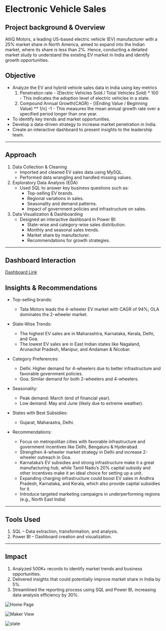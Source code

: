 # Electronic Vehicle Sales

## Project background & Overview
AtliQ Motors, a leading US-based electric vehicle (EV) manufacturer with a 25% market share in North America, aimed to expand into the Indian market, where its share is less than 2%. Hence, conducting a detailed market study to understand the existing EV market in India and identify growth opportunities.
## Objective
-	Analyze the EV and hybrid vehicle sales data in India using key metrics 
	1. Penetration rate -  (Electric Vehicles Sold / Total Vehicles Sold) * 100  -    This indicates the adoption level of electric vehicles in a state.
	2. Compound Annual Growth(CAGR) - [(Ending Value / Beginning Value) ** 1/n] -1 - This measures the mean annual growth rate over a specified period longer than one year. 
-	To identify key trends and market opportunities.
-	Develop a data-driven strategy to increase market penetration in India.
-	Create an interactive dashboard to present insights to the leadership team.
________________________________________
## Approach
1.	Data Collection & Cleaning
	- Imported and cleaned EV sales data using MySQL.
	- Performed data wrangling and handled missing values.
2.	Exploratory Data Analysis (EDA)
	- Used SQL to answer key business questions such as: 
		- Top-selling EV brands.
		- Regional variations in sales.
		- Seasonality and demand patterns.
		- Impact of government policies and infrastructure on sales.
3.	Data Visualization & Dashboarding
	- Designed an interactive dashboard in Power BI: 
		- State-wise and category-wise sales distribution.
		- Monthly and seasonal sales trends.
		- Market share by manufacturer.
		- Recommendations for growth strategies.
________________________________________
## Dashboard Interaction
<a href = "https://github.com/raghap1/Electronic-Vehicle-Market-Analysis/blob/main/EV%20Sales%20dashboard.pbix">Dashboard Link</a>

## Insights & Recommendations
- Top-selling brands:
	- Tata Motors leads the 4-wheeler EV market with CAGR of 94%; OLA dominates the 2-wheeler market.
- State-Wise Trends:
	- The highest EV sales are in Maharashtra, Karnataka, Kerala, Delhi, and Goa.
	- The lowest EV sales are in East Indian states like Nagaland, Arunachal Pradesh, Manipur, and Andaman & Nicobar.
- Category Preferences:
	- Delhi: Higher demand for 4-wheelers due to better infrastructure and favorable government policies.
	- Goa: Similar demand for both 2-wheelers and 4-wheelers.
- Seasonality:
	- Peak demand: March (end of financial year).
	- Low demand: May and June (likely due to extreme weather).
- States with Best Subsidies:
   	- Gujarat, Maharastra, Delhi.

- Recommendations:
	- Focus on metropolitan cities with favorable infrastructure and government incentives like Delhi, Bengaluru & Hyderabad.
	- Strengthen 4-wheeler market strategy in Delhi and increase 2-wheeler outreach in Goa.
	- Karnataka’s EV subsidies and strong infrastructure make it a great manufacturing hub, while Tamil Nadu’s 20% capital subsidy and other incentives make it an ideal choice for setting up a unit.
	- Expanding charging infrastructure could boost EV sales in Andhra Pradesh, Karnataka, and Kerala, which also provide capital subsidies for it.
	- Introduce targeted marketing campaigns in underperforming regions (e.g., North East India)
________________________________________
## Tools Used
1.	SQL – Data extraction, transformation, and analysis.
2.	 Power BI – Dashboard creation and visualization.
________________________________________
## Impact
1.	Analyzed 500K+ records to identify market trends and business opportunities.
2.	Delivered insights that could potentially improve market share in India by 5%.
3.	Streamlined the reporting process using SQL and Power BI, increasing data analysis efficiency by 30%.

![Home Page](https://github.com/user-attachments/assets/788f0198-8e02-4e8f-94b2-0535f25b36ae)

![Maker View](https://github.com/user-attachments/assets/56cc35db-3cd8-4d98-b3a3-23688aa9b747)

![state](https://github.com/user-attachments/assets/38159093-6c33-4a9a-9d77-9b5a45caecaa)




